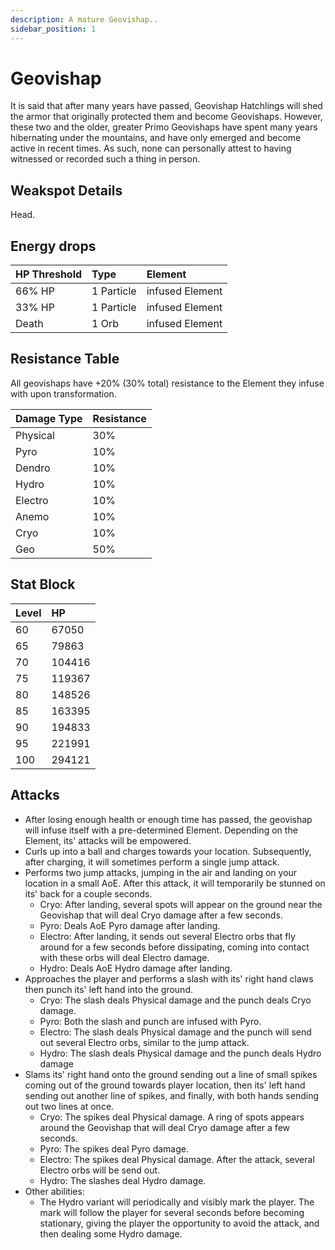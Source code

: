 ```yaml
---
description: A mature Geovishap..
sidebar_position: 1
---
```


# Geovishap

It is said that after many years have passed, Geovishap Hatchlings will shed the armor that originally protected them and become Geovishaps. However, these two and the older, greater Primo Geovishaps have spent many years hibernating under the mountains, and have only emerged and become active in recent times. As such, none can personally attest to having witnessed or recorded such a thing in person.

## Weakspot Details

Head.

## Energy drops

| HP Threshold | Type       | Element         |
| :----------- | :--------- | :-------------- |
| 66% HP       | 1 Particle | infused Element |
| 33% HP       | 1 Particle | infused Element |
| Death        | 1 Orb      | infused Element |

## Resistance Table

All geovishaps have +20% (30% total) resistance to the Element they infuse with upon transformation.

| Damage Type | Resistance |
| :---------- | :--------- |
| Physical    | 30%        |
| Pyro        | 10%        |
| Dendro      | 10%        |
| Hydro       | 10%        |
| Electro     | 10%        |
| Anemo       | 10%        |
| Cryo        | 10%        |
| Geo         | 50%        |

## Stat Block

| Level | HP     |
| :---- | :----- |
| 60    | 67050  |
| 65    | 79863  |
| 70    | 104416 |
| 75    | 119367 |
| 80    | 148526 |
| 85    | 163395 |
| 90    | 194833 |
| 95    | 221991 |
| 100   | 294121 |

## Attacks

* After losing enough health or enough time has passed, the geovishap will infuse itself with a pre-determined Element. Depending on the Element, its' attacks will be empowered.
* Curls up into a ball and charges towards your location. Subsequently, after charging, it will sometimes perform a single jump attack.
* Performs two jump attacks, jumping in the air and landing on your location in a small AoE. After this attack, it will temporarily be stunned on its' back for a couple seconds.
  * Cryo: After landing, several spots will appear on the ground near the Geovishap that will deal Cryo damage after a few seconds.
  * Pyro: Deals AoE Pyro damage after landing.
  * Electro: After landing, it sends out several Electro orbs that fly around for a few seconds before dissipating, coming into contact with these orbs will deal Electro damage.
  * Hydro: Deals AoE Hydro damage after landing.
* Approaches the player and performs a slash with its' right hand claws then punch its' left hand into the ground.
  * Cryo: The slash deals Physical damage and the punch deals Cryo damage.
  * Pyro: Both the slash and punch are infused with Pyro.
  * Electro: The slash deals Physical damage and the punch will send out several Electro orbs, similar to the jump attack.
  * Hydro: The slash deals Physical damage and the punch deals Hydro damage
* Slams its' right hand onto the ground sending out a line of small spikes coming out of the ground towards player location, then its' left hand sending out another line of spikes, and finally, with both hands sending out two lines at once.
  * Cryo: The spikes deal Physical damage. A ring of spots appears around the Geovishap that will deal Cryo damage after a few seconds.
  * Pyro: The spikes deal Pyro damage.
  * Electro: The spikes deal Physical damage. After the attack, several Electro orbs will be send out.
  * Hydro: The slashes deal Hydro damage.
* Other abilities:
  * The Hydro variant will periodically and visibly mark the player. The mark will follow the player for several seconds before becoming stationary, giving the player the opportunity to avoid the attack, and then dealing some Hydro damage.
